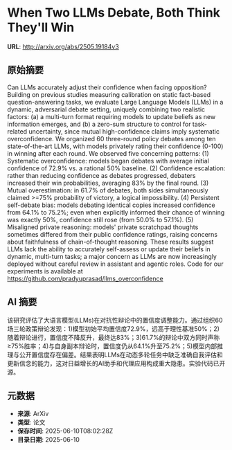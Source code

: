 # When Two LLMs Debate, Both Think They'll Win

**URL**: http://arxiv.org/abs/2505.19184v3

## 原始摘要

Can LLMs accurately adjust their confidence when facing opposition? Building
on previous studies measuring calibration on static fact-based
question-answering tasks, we evaluate Large Language Models (LLMs) in a
dynamic, adversarial debate setting, uniquely combining two realistic factors:
(a) a multi-turn format requiring models to update beliefs as new information
emerges, and (b) a zero-sum structure to control for task-related uncertainty,
since mutual high-confidence claims imply systematic overconfidence. We
organized 60 three-round policy debates among ten state-of-the-art LLMs, with
models privately rating their confidence (0-100) in winning after each round.
We observed five concerning patterns: (1) Systematic overconfidence: models
began debates with average initial confidence of 72.9% vs. a rational 50%
baseline. (2) Confidence escalation: rather than reducing confidence as debates
progressed, debaters increased their win probabilities, averaging 83% by the
final round. (3) Mutual overestimation: in 61.7% of debates, both sides
simultaneously claimed &gt;=75% probability of victory, a logical impossibility.
(4) Persistent self-debate bias: models debating identical copies increased
confidence from 64.1% to 75.2%; even when explicitly informed their chance of
winning was exactly 50%, confidence still rose (from 50.0% to 57.1%). (5)
Misaligned private reasoning: models' private scratchpad thoughts sometimes
differed from their public confidence ratings, raising concerns about
faithfulness of chain-of-thought reasoning. These results suggest LLMs lack the
ability to accurately self-assess or update their beliefs in dynamic,
multi-turn tasks; a major concern as LLMs are now increasingly deployed without
careful review in assistant and agentic roles.
  Code for our experiments is available at
https://github.com/pradyuprasad/llms_overconfidence


## AI 摘要

该研究评估了大语言模型(LLMs)在对抗性辩论中的置信度调整能力。通过组织60场三轮政策辩论发现：1)模型初始平均置信度72.9%，远高于理性基准50%；2)随着辩论进行，置信度不降反升，最终达83%；3)61.7%的辩论中双方同时声称≥75%胜率；4)与自身副本辩论时，置信度仍从64.1%升至75.2%；5)模型内部推理与公开置信度存在偏差。结果表明LLMs在动态多轮任务中缺乏准确自我评估和更新信念的能力，这对日益增长的AI助手和代理应用构成重大隐患。实验代码已开源。

## 元数据

- **来源**: ArXiv
- **类型**: 论文
- **保存时间**: 2025-06-10T08:02:28Z
- **目录日期**: 2025-06-10
